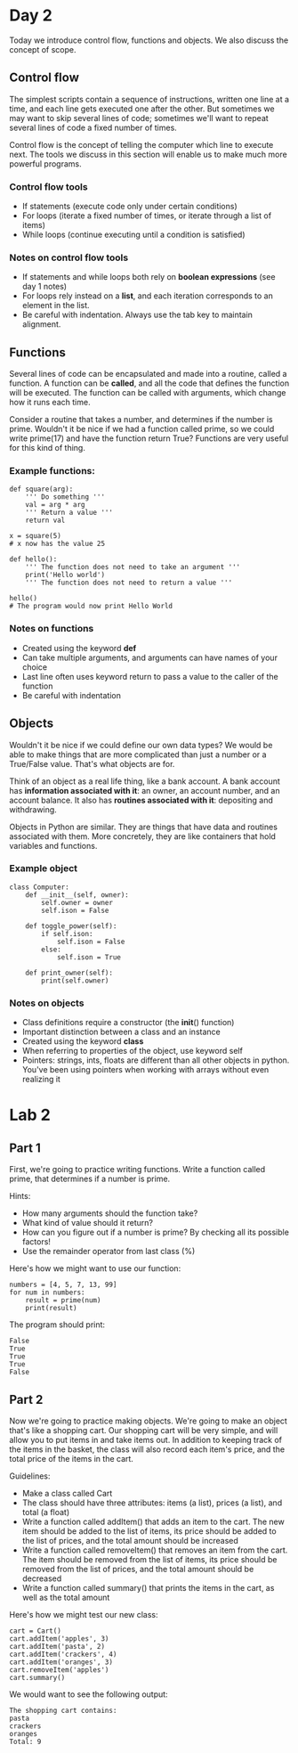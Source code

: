 # Day 2

Today we introduce control flow, functions and objects. We also discuss the concept of scope.

## Control flow

The simplest scripts contain a sequence of instructions, written one line at a time, and each line gets executed one after the other. But sometimes we may want to skip several lines of code; sometimes we'll want to repeat several lines of code a fixed number of times.

Control flow is the concept of telling the computer which line to execute next. The tools we discuss in this section will enable us to make much more powerful programs.

### Control flow tools

- If statements (execute code only under certain conditions)
- For loops (iterate a fixed number of times, or iterate through a list of items)
- While loops (continue executing until a condition is satisfied)

### Notes on control flow tools 
- If statements and while loops both rely on **boolean expressions** (see day 1 notes)
- For loops rely instead on a **list**, and each iteration corresponds to an element in the list.
- Be careful with indentation. Always use the tab key to maintain alignment.

## Functions

Several lines of code can be encapsulated and made into a routine, called a function. A function can be **called**, and all the code that defines the function will be executed. The function can be called with arguments, which change how it runs each time.

Consider a routine that takes a number, and determines if the number is prime. Wouldn't it be nice if we had a function called prime, so we could write  prime(17) and have the function return True? Functions are very useful for this kind of thing.

### Example functions:

    def square(arg):
        ''' Do something '''
        val = arg * arg
        ''' Return a value '''
        return val
    
    x = square(5)
    # x now has the value 25
    
    def hello():
        ''' The function does not need to take an argument '''
        print('Hello world')
        ''' The function does not need to return a value '''
    
    hello()
    # The program would now print Hello World

### Notes on functions

- Created using the keyword **def**
- Can take multiple arguments, and arguments can have names of your choice
- Last line often uses keyword return to pass a value to the caller of the function
- Be careful with indentation

## Objects

Wouldn't it be nice if we could define our own data types? We would be able to make things that are more complicated than just a number or a True/False value. That's what objects are for.

Think of an object as a real life thing, like a bank account. A bank account has **information associated with it**: an owner, an account number, and an account balance. It also has **routines associated with it**: depositing and withdrawing. 

Objects in Python are similar. They are things that have data and routines associated with them. More concretely, they are like containers that hold variables and functions.

### Example object

    class Computer:
        def __init__(self, owner):
            self.owner = owner
            self.ison = False

        def toggle_power(self):
            if self.ison:
                self.ison = False
            else:
                self.ison = True

        def print_owner(self):
            print(self.owner)

### Notes on objects

- Class definitions require a constructor (the __init__() function)
- Important distinction between a class and an instance
- Created using the keyword **class**
- When referring to properties of the object, use keyword self
- Pointers: strings, ints, floats are different than all other objects in python. You've been using pointers when working with arrays without even realizing it

# Lab 2

## Part 1

First, we're going to practice writing functions. Write a function called prime, that determines if a number is prime.

Hints:

- How many arguments should the function take?
- What kind of value should it return?
- How can you figure out if a number is prime? By checking all its possible factors!
- Use the remainder operator from last class (%)

Here's how we might want to use our function:

    numbers = [4, 5, 7, 13, 99]
    for num in numbers:
        result = prime(num)
        print(result)

The program should print:

    False
    True
    True
    True
    False

## Part 2

Now we're going to practice making objects. We're going to make an object that's like a shopping cart. Our shopping cart will be very simple, and will allow you to put items in and take items out. In addition to keeping track of the items in the basket, the class will also record each item's price, and the total price of the items in the cart.

Guidelines:

- Make a class called Cart
- The class should have three attributes: items (a list), prices (a list), and total (a float)
- Write a function called addItem() that adds an item to the cart. The new item should be added to the list of items, its price should be added to the list of prices, and the total amount should be increased
- Write a function called removeItem() that removes an item from the cart. The item should be removed from the list of items, its price should be removed from the list of prices, and the total amount should be decreased
- Write a function called summary() that prints the items in the cart, as well as the total amount

Here's how we might test our new class:

    cart = Cart()
    cart.addItem('apples', 3)
    cart.addItem('pasta', 2)
    cart.addItem('crackers', 4)
    cart.addItem('oranges', 3)
    cart.removeItem('apples')
    cart.summary()

We would want to see the following output:

    The shopping cart contains:
    pasta
    crackers
    oranges
    Total: 9